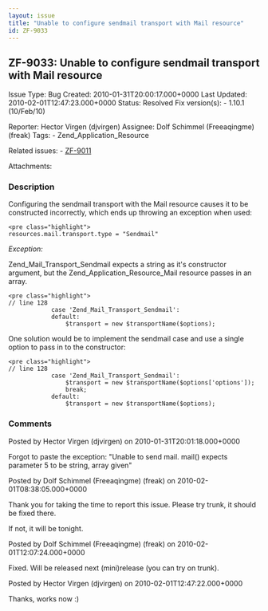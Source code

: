 ```yaml
---
layout: issue
title: "Unable to configure sendmail transport with Mail resource"
id: ZF-9033
---
```


ZF-9033: Unable to configure sendmail transport with Mail resource
------------------------------------------------------------------

 Issue Type: Bug Created: 2010-01-31T20:00:17.000+0000 Last Updated: 2010-02-01T12:47:23.000+0000 Status: Resolved Fix version(s): - 1.10.1 (10/Feb/10)
 
 Reporter:  Hector Virgen (djvirgen)  Assignee:  Dolf Schimmel (Freeaqingme) (freak)  Tags: - Zend\_Application\_Resource
 
 Related issues: - [ZF-9011](/issues/browse/ZF-9011)
 
 Attachments: 
### Description

Configuring the sendmail transport with the Mail resource causes it to be constructed incorrectly, which ends up throwing an exception when used:

 
    <pre class="highlight">
    resources.mail.transport.type = "Sendmail"


_Exception:_

Zend\_Mail\_Transport\_Sendmail expects a string as it's constructor argument, but the Zend\_Application\_Resource\_Mail resource passes in an array.

 
    <pre class="highlight">
    // line 128
                case 'Zend_Mail_Transport_Sendmail':
                default:
                    $transport = new $transportName($options);


One solution would be to implement the sendmail case and use a single option to pass in to the constructor:

 
    <pre class="highlight">
    // line 128
                case 'Zend_Mail_Transport_Sendmail':
                    $transport = new $transportName($options['options']);
                    break;
                default:
                    $transport = new $transportName($options);


 

 

### Comments

Posted by Hector Virgen (djvirgen) on 2010-01-31T20:01:18.000+0000

Forgot to paste the exception: "Unable to send mail. mail() expects parameter 5 to be string, array given"

 

 

Posted by Dolf Schimmel (Freeaqingme) (freak) on 2010-02-01T08:38:05.000+0000

Thank you for taking the time to report this issue. Please try trunk, it should be fixed there.

If not, it will be tonight.

 

 

Posted by Dolf Schimmel (Freeaqingme) (freak) on 2010-02-01T12:07:24.000+0000

Fixed. Will be released next (mini)release (you can try on trunk).

 

 

Posted by Hector Virgen (djvirgen) on 2010-02-01T12:47:22.000+0000

Thanks, works now :)

 

 